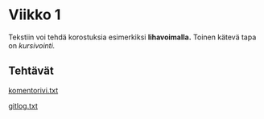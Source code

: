# Viikko 1

Tekstiin voi tehdä korostuksia esimerkiksi **lihavoimalla.** 
Toinen kätevä tapa on *kursivointi.*

## Tehtävät

[komentorivi.txt](https://github.com/mlkulmala/ot-harjoitustyo/blob/master/laskarit/viikko1/komentorivi.txt)

[gitlog.txt](https://github.com/mlkulmala/ot-harjoitustyo/blob/master/laskarit/viikko1/gitlog.txt)
